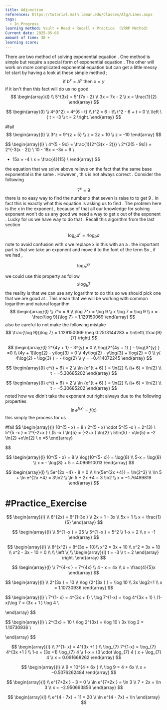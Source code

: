 ```yaml
---
title: Adjunction
references: https://tutorial.math.lamar.edu/Classes/Alg/Lines.aspx
tags:
  - In_Progress
learning method: Vault + Read + Recall + Practice  (VRRP Method)
Current date: 2025-05-08
amount of time: 30 +
learning score:
---
```



There are two method of solving  exponential equation . One method is simple but require a special form of exponential  equation . The other will work on  more complicated  exponential equation but can get a little messy 
let start by having a look at these simple method  ; 
$$
\text{if } b^x   = b^y  \text{ then } x =  y  
$$
if it isn't then this fact will do us no good 
$$
\begin{array}{l} \\
5^{3x}  =  5^{7x  - 2}    \\
3x  =  7x   - 2   \\
x = \frac{1}{2}
\end{array}
$$

$$
\begin{array}{l}  \\
4^{t^2} = 4^{6 - t}  \\
t^2  = 6 - t\\
t^2   -  6 +  t  =  0    \\
\left \{ 
t =   -3    \\
t =  2   
 \right.
\end{array}
$$

#fail 
$$
\begin{array}{l} \\
3^z   =  9^{z  +  5}    \\
z  =  2z  + 10  \\
 z   = -10   
\end{array}
$$

$$
\begin{array}{l}  \\
4^{5 - 9x}   =  \frac{1}{2^{3(x - 2)}}     \\
2^{2(5 - 9x)}  =  2^{-3(x - 2)}     \\
10  - 18x   =  -3x   +  6      \\
- 15x  =   -4  \\
 x =   \frac{4}{15}   \\
\end{array}
$$

the equation  that we solve  above relieve on the fact that the same base exponential  is the same . However , this is not always correct  . Consider the following 

$$
7^x  =  9 
$$there  is no easy way to find the number x that seven is raise to to get 9 . In fact this is exactly what this equation is asking us to find . The problem here is the x in the exponent , because of that all our knowledge for solving exponent won't do us any good  we need a way to get x out of the exponent . Lucky for us we have way to do that .  Recall this algorithm  from the last section  

$$
\log_{b}{a^r}   =  r \log_{b}a 
$$
note to avoid  confusion with x  we replace x in this with an a . the important part is that we take an exponent  and move it to the font of the term 
So , if we had , 

$$
\log_{b}7^x 
$$

we could use this property as follow 
$$
x\log_{b}7 
$$
the reality  is that we can use any logarithm to do this so we should pick one that we are good at . This mean that we will be working with common logarithm and natural  logarithm 
$$
\begin{array}{l}  \\
7^x  =  9   \\
\log 7^x  =  \log 9 \\
x   \log 7  = \log 9  \\
x =  \frac{\log 9}{\log 7}  = 1.129150069
\end{array}
$$
also be careful  to not make the following mistake   
$$
\frac{\log 9}{\log 7}  = 1.129150069  \neq  0.2513144283    =  \ln\left( \frac{9}{7} \right)
$$

$$
\begin{array}{l}
2^{4y  + 1}   - 3^{y} =  0   \\
\log{2^{4y  + 1}  }   - \log{3^{y} }    =0   \\
(4y + 1)\log{2}  - y\log{3}  =   0  \\
 4y\log{2} - y\log{3}   + \log{2}     = 0  \\
y( 4\log{2} -  \log{3}   ) = - \log{2}  \\
y  =  −0.414072245
\end{array}
$$

$$
\begin{array}{l}
e^{t +  6}  = 2  \\
\ln {e^{t +  6} }  = \ln{2} \\
(t+ 6)   =  \ln{2}  \\
   t = −5.30685202 
\end{array}
$$


$$
\begin{array}{l}
e^{t +  6}  = 2  \\
\ln {e^{t +  6} }  = \ln{2} \\
(t+ 6)   =  \ln{2}  \\
   t = −5.30685202 
\end{array}
$$
noted how we didn't take the exponent out right always due to the following properties 
$$
\ln e^{f(x)}    =  f(x)
$$
this simply the process for us  


#fail 
$$
\begin{array}{l}
10^{5 - x}  = 8     \\
2^{5 - x}  \cdot  5^{5 -x } = 2^{3}   \\
5^{5 -x }   =  2^{-2+x }  \\
(5 -x ) \ln{5}   = (-2+x ) \ln{2}   \\
 5\ln{5}  - x\ln{5}  =  -2 \ln{2} +x\ln{2}   \\
 x  =5 
\end{array}

 
$$

$$
\begin{array}{l}
10^{5 - x}  = 8  \\
\log{10^{5- x}}   =   \log{8}  \\
5-x  =  \log{8}  \\
x  =  - \log{8}   +  5 = 4.096910013
\end{array}
$$

$$
\begin{array}{l}  \\
  5e^{2x  +4}   - 8 =   0   \\
\ln{5e^{2x  +4}}     =  \ln{2^3}     \\
\ln 5 +   \ln e^{2x  +4}  =  3\ln2   \\
\ln 5 +  2x  +4   = 3 \ln2    \\
x  = −1.76499819 
\end{array}
$$


# #Practice_Exercise  

$$
\begin{array}{l}  \\
6^{2x}  =   6^{1-3x  }   \\
2x  =   1 - 3x   \\
5x   = 1    \\
x  = \frac{1}{5} 
\end{array}
$$


$$
\begin{array}{l}  \\
5^{1 -x   }   =  25   \\
5^{1 -x }  =  5^2     \\
1-x  =  2   \\
x  =  -1  
\end{array}
$$


$$
\begin{array}{l}  \\
8^{x^2}  =   8^{3x + 10}\\
x^2 =   3x + 10   \\
x^2  =  3x + 10    \\
x^2   - 3x  - 10  =   0   \\ \\
\left \{  \\
 \begin{array}{l}
t =   -3    \\
t =  2   
\end{array}
 \right.
\end{array}
$$




$$
\begin{array}{l}  \\
7^{4-x }  =  7^{4x}  \\
4 - x   =   4x    \\
x  =  \frac{4}{5}x   
\end{array}
$$





$$
\begin{array}{l}  \\
2^{3x }   = 10   \\
\log {2^{3x } }  =   \log  10   \\
3x    \log2=1  \\
 x   = 1.10730936 
\end{array}
$$





$$
\begin{array}{l}  \\
7^{1- x}  =  4^{3x  + 1}  \\
\log 7^{1-x}  = \log 4^{3x  + 1}   \\
(1-x)\log 7 =   (3x + 1 ) \log 4  \\

\end{array}
$$





$$
\begin{array}{l}  \\
2^{3x}  =  10    \\
\log 2^{3x}    =  \log 10   \\
3x  \log 2   =   1.10730936 \\

\end{array}
$$ 




$$
\begin{array}{l}  \\
7^{1- x}   =  4^{3x +1 }    \\
\log_{7} 7^{1-x}  =  \log_{7} 4^{3x +1 }    \\
 1-x   = (3x +1)  \log_{7} 4  \\
 1-x   = (3 \cdot \log_{7} 4   ) x +    \log_{7} 4   \\
x   = 0.091668262 
\end{array}
$$ 




$$
\begin{array}{l}  \\
 9   =  10^{4 +  6x }   \\
\log 9  =  4 +  6x   \\
x   = −0.5076262484 
\end{array}
$$ 


$$
\begin{array}{l}  \\
e^{7+2x }   -  3  =  0  \\
\ln e^{7+2x }       =  \ln 3   \\
7  + 2x   =   \ln 3    \\
x  = −2.950693856 
\end{array}
$$



$$
\begin{array}{l}  \\
e^{4 - 7x}  + 11  =  20   \\
\ln e^{4 - 7x}   +  \ln  
\end{array}
$$
